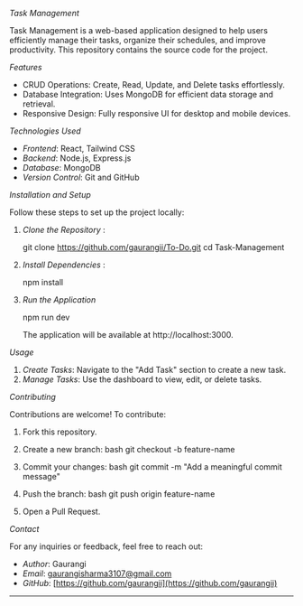 *Task Management*

Task Management is a web-based application designed to help users efficiently manage their tasks, organize their schedules, and improve productivity. This repository contains the source code for the project.

*Features*

- CRUD Operations: Create, Read, Update, and Delete tasks effortlessly.
- Database Integration: Uses MongoDB for efficient data storage and retrieval.
- Responsive Design: Fully responsive UI for desktop and mobile devices.

 *Technologies Used*

- *Frontend*: React, Tailwind CSS
- *Backend*: Node.js, Express.js
- *Database*: MongoDB
- *Version Control*: Git and GitHub

*Installation and Setup*

Follow these steps to set up the project locally:

1. *Clone the Repository* : 
   
   git clone https://github.com/gaurangii/To-Do.git
   cd Task-Management
   

2. *Install Dependencies* :
   
   npm install
   

3. *Run the Application*
   
   npm run dev
   

   The application will be available at http://localhost:3000.

*Usage*

1. *Create Tasks*: Navigate to the "Add Task" section to create a new task.
2. *Manage Tasks*: Use the dashboard to view, edit, or delete tasks.

 *Contributing*

Contributions are welcome! To contribute:

1. Fork this repository.
2. Create a new branch:
   bash
   git checkout -b feature-name
   
3. Commit your changes:
   bash
   git commit -m "Add a meaningful commit message"
   
4. Push the branch:
   bash
   git push origin feature-name
   
5. Open a Pull Request.


*Contact*

For any inquiries or feedback, feel free to reach out:
- *Author*: Gaurangi
- *Email*: gaurangisharma3107@gmail.com
- *GitHub*: [https://github.com/gaurangii](https://github.com/gaurangii)

---
